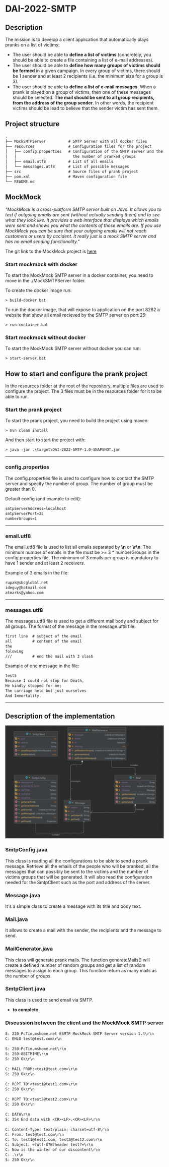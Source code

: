# DAI-2022-SMTP
## Description
The mission is to develop a client application that automatically plays pranks on a list of victims:

* The user should be able to **define a list of victims** (concretely,
you should be able to create a file containing a list of e-mail addresses).
* The user should be able to **define how many groups of victims should
be formed** in a given campaign. In every group of victims, there should
be 1 sender and at least 2 recipients (i.e. the minimum size for a group is 3).
* The user should be able to **define a list of e-mail messages**. When a prank
is played on a group of victims, then one of these messages should be selected.
**The mail should be sent to all group recipients, from the address of the group
sender**. In other words, the recipient victims should be lead to believe that the
sender victim has sent them.

## Project structure
    .
    ├── MockSMTPServer          # SMTP Server with all docker files
    ├── resources               # Configuration files for the project
    │   ├── config.properties   # Configuration of the SMTP server and the
    │   │                         the number of pranked groups 
    │   ├── email.utf8          # List of all emails
    │   └── messaages.utf8      # List of possible messages
    ├── src                     # Source files of prank project
    ├── pom.xml                 # Maven configuration file
    └── README.md

## MockMock 
_"MockMock is a cross-platform SMTP server built on Java. It allows you to test if
outgoing emails are sent (without actually sending them) and to see what they look
like. It provides a web interface that displays which emails were sent and shows you
what the contents of those emails are. If you use MockMock you can be sure that your
outgoing emails will not reach customers or users by accident. It really just is a
mock SMTP server and has no email sending functionality."_

The git link to the MockMock project is [here](https://github.com/tweakers/MockMock)

### Start mockmock with docker
To start the MockMock SMTP server in a docker container, you need to move in the ./MockSMTPServer folder.

To create the docker image run:

    > build-docker.bat

To run the docker image, that will expose to application on the port 8282 a website that show all email recieved by the SMTP server on port 25:

    > run-container.bat

### Start mockmock without docker
To start the MockMock SMTP server without docker you can run:

    > start-server.bat

## How to start and configure the prank project
In the resources folder at the root of the repository, multiple files are used to
configure the project. The 3 files must be in the resources folder for it to be able to run.

### Start the prank project
To start the prank project, you need to build the project using maven:

    > mvn clean install

And then start to start the project with:

    > java -jar .\target\DAI-2022-SMTP-1.0-SNAPSHOT.jar

---

### config.properties
The config.properties file is used to configure how to contact the SMTP
server and specify the number of group. The number of group must be greater than 0.

Default config (and example to edit):

    smtpServerAddress=localhost
    smtpServerPort=25
    numberGroups=1

---

### email.utf8
The email.utf8 file is used to list all emails separated by **\n** or **\r\n**.
The minimum number of emails in the file must be >= 3 * numberGroups in the config.properties
file. The minimum of 3 emails per group is mandatory to have 1 sender and at least 2 receivers.

Example of 3 emails in the file:

    rupak@sbcglobal.net
    ideguy@hotmail.com
    atmarks@yahoo.com

---

### messages.utf8
The messages.utf8 file is used to get a different mail body and subject for all groups.
The format of the message in the message.uft8 file:
    
    first line  # subject of the email
    all         # content of the email
    the 
    folowing 
    ///         # end the mail with 3 slash

Example of one message in the file:

    test5
    Because I could not stop for Death,
    He kindly stopped for me;
    The carriage held but just ourselves
    And Immortality.

---

## Description of the implementation
![](figures/UML.png)
### SmtpConfig.java
This class is reading all the configurations to be able to send a prank message.
Retrieve all the emails of the people who will be pranked, all the messages that
can possibly be sent to the victims and the number of victims groups that will be
generated.
It will also read the configuration needed for the SmtpClient such as the port and
address of the server.

### Message.java
It's a simple class to create a message with its title and body text.

### Mail.java
It allows to create a mail with the sender, the recipients and the message to send.

### MailGenerator.java
This class will generate prank mails. The function generateMails() will create a
defined number of random groups and get a list of random messages to assign to each
group. This function return as many mails as the number of groups.

### SmtpClient.java
This class is used to send email via SMTP.
- **to complete**

### Discussion between the client and the MockMock SMTP server
    S: 220 PcTim.mshome.net ESMTP MockMock SMTP Server version 1.4\r\n
    C: EHLO test@test.com\r\n

    S: 250-PcTim.mshome.net\r\n
    S: 250-8BITMIME\r\n
    S: 250 Ok\r\n

    C: MAIL FROM:<test@test.com>\r\n
    S: 250 Ok\r\n

    C: RCPT TO:<test1@test1.com>\r\n
    S: 250 Ok\r\n

    C: RCPT TO:<test2@test2.com>\r\n
    S: 250 Ok\r\n

    C: DATA\r\n
    S: 354 End data with <CR><LF>.<CR><LF>\r\n

    C: Content-Type: text/plain; charset=utf-8\r\n
    C: From: test@test.com\r\n
    C: To: test1@test1.com, test2@test2.com\r\n
    C: Subject: =?utf-8?B?header test?=\r\n
    C: Now is the winter of our discontent\r\n
    C: .\r\n
    S: 250 Ok\r\n